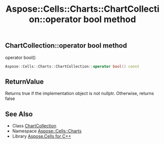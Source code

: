 ﻿---
title: Aspose::Cells::Charts::ChartCollection::operator bool method
linktitle: operator bool
second_title: Aspose.Cells for C++ API Reference
description: 'Aspose::Cells::Charts::ChartCollection::operator bool method. operator bool() in C++.'
type: docs
weight: 400
url: /cpp/aspose.cells.charts/chartcollection/operator_bool/
---
## ChartCollection::operator bool method


operator bool()

```cpp
Aspose::Cells::Charts::ChartCollection::operator bool() const
```


## ReturnValue

Returns true if the implementation object is not nullptr. Otherwise, returns false

## See Also

* Class [ChartCollection](../)
* Namespace [Aspose::Cells::Charts](../../)
* Library [Aspose.Cells for C++](../../../)
